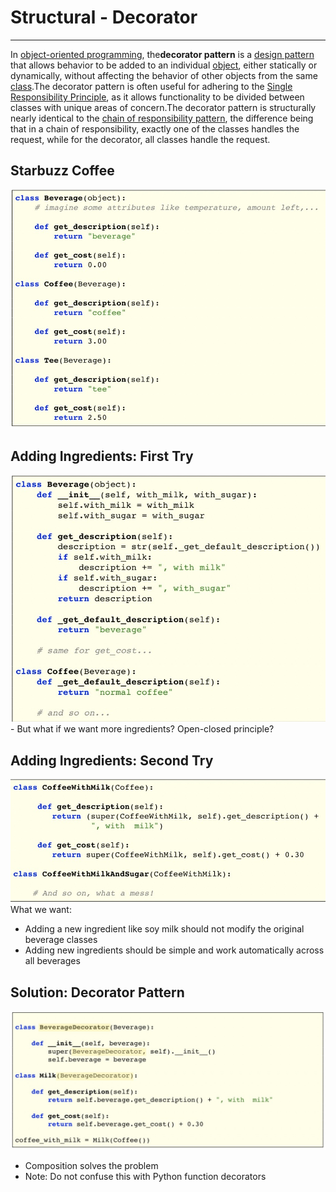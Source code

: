 # Structural - Decorator

---

In [object-oriented programming](https://en.wikipedia.org/wiki/Object-oriented_programming), the**decorator pattern** is a [design pattern](https://en.wikipedia.org/wiki/Design_pattern_(computer_science)) that allows behavior to be added to an individual [object](https://en.wikipedia.org/wiki/Object_(computer_science)), either statically or dynamically, without affecting the behavior of other objects from the same [class](https://en.wikipedia.org/wiki/Class_(computer_science)).The decorator pattern is often useful for adhering to the [Single Responsibility Principle](https://en.wikipedia.org/wiki/Single_responsibility_principle), as it allows functionality to be divided between classes with unique areas of concern.The decorator pattern is structurally nearly identical to the [chain of responsibility pattern](https://en.wikipedia.org/wiki/Chain_of_responsibility_pattern), the difference being that in a chain of responsibility, exactly one of the classes handles the request, while for the decorator, all classes handle the request.

## Starbuzz Coffee

![image](media/Structural-Decorator-image1.jpg)

## Adding Ingredients: First Try

![image](media/Structural-Decorator-image2.jpg)-  But what if we want more ingredients? Open-closed principle?

## Adding Ingredients: Second Try

![image](media/Structural-Decorator-image3.jpg)
What we want:

- Adding a new ingredient like soy milk should not modify the original beverage classes
- Adding new ingredients should be simple and work automatically across all beverages

## Solution: Decorator Pattern

![image](media/Structural-Decorator-image4.jpg)

- Composition solves the problem
- Note: Do not confuse this with Python function decorators
